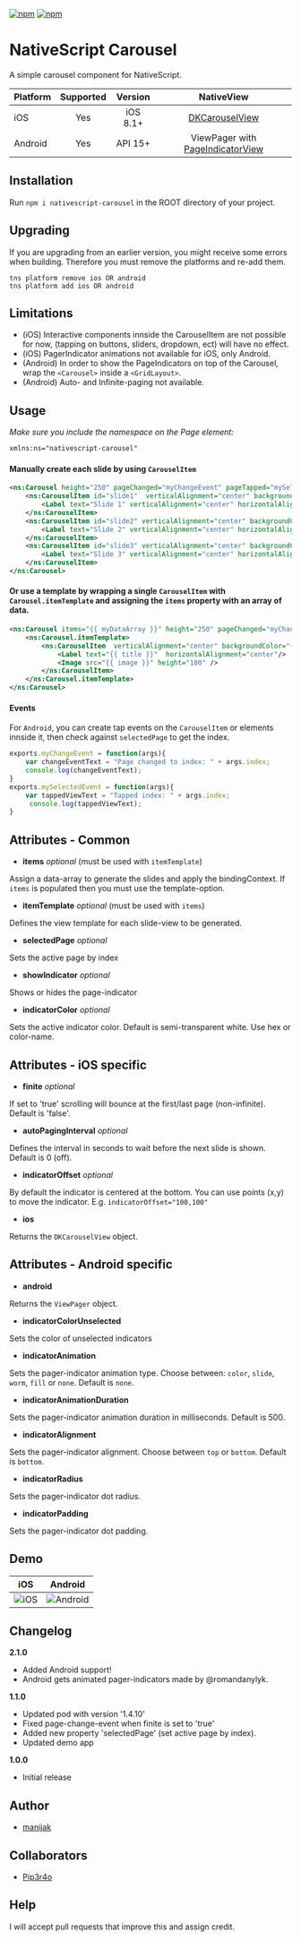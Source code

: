 [![npm](https://img.shields.io/npm/v/nativescript-carousel.svg)](https://www.npmjs.com/package/nativescript-carousel)
[![npm](https://img.shields.io/npm/dt/nativescript-carousel.svg?label=npm%20downloads)](https://www.npmjs.com/package/nativescript-carousel)

# NativeScript Carousel
A simple carousel component for NativeScript.

|Platform|Supported|Version|NativeView|
| ------------------- | :-----------: | :-----------: | :------------------: |
|iOS|Yes|iOS 8.1+|[DKCarouselView](https://github.com/zhangao0086/DKCarouselView)|
|Android|Yes|API 15+|ViewPager with [PageIndicatorView](https://github.com/romandanylyk/PageIndicatorView)|

## Installation
Run  `npm i nativescript-carousel` in the ROOT directory of your project.

## Upgrading
If you are upgrading from an earlier version, you might receive some errors when building. Therefore you must remove the platforms and re-add them. 
```
tns platform remove ios OR android
tns platform add ios OR android
```

## Limitations
- (iOS) Interactive components innside the CarouselItem are not possible for now, (tapping on buttons, sliders, dropdown, ect) will have no effect.
- (iOS) PagerIndicator animations not available for iOS, only Android. 
- (Android) In order to show the PageIndicators on top of the Carousel, wrap the `<Carousel>` inside a `<GridLayout>`.
- (Android) Auto- and Infinite-paging not available.

## Usage
*Make sure you include the namespace on the Page element:*
```xml
xmlns:ns="nativescript-carousel"
```

#### Manually create each slide by using `CarouselItem`
```xml
<ns:Carousel height="250" pageChanged="myChangeEvent" pageTapped="mySelectedEvent">
    <ns:CarouselItem id="slide1"  verticalAlignment="center" backgroundColor="#b3cde0" height="250">
        <Label text="Slide 1" verticalAlignment="center" horizontalAlignment="center"/>
    </ns:CarouselItem>
    <ns:CarouselItem id="slide2" verticalAlignment="center" backgroundColor="#6497b1" height="250">
        <Label text="Slide 2" verticalAlignment="center" horizontalAlignment="center"/>
    </ns:CarouselItem>
    <ns:CarouselItem id="slide3" verticalAlignment="center" backgroundColor="#005b96" height="250">
        <Label text="Slide 3" verticalAlignment="center" horizontalAlignment="center"/>
    </ns:CarouselItem>
</ns:Carousel>
```

#### Or use a template by wrapping a single `CarouselItem` with `Carousel.itemTemplate` and assigning the `items` property with an array of data.
```xml
<ns:Carousel items="{{ myDataArray }}" height="250" pageChanged="myChangeEvent" pageTapped="mySelectedEvent">
    <ns:Carousel.itemTemplate>
        <ns:CarouselItem  verticalAlignment="center" backgroundColor="{{ color }}" height="250">
            <Label text="{{ title }}"  horizontalAlignment="center"/>
            <Image src="{{ image }}" height="100" />
        </ns:CarouselItem>
    </ns:Carousel.itemTemplate>
</ns:Carousel>
```

#### Events
For `Android`, you can create tap events on the `CarouselItem` or elements innside it, then check against `selectedPage` to get the index.

```js
exports.myChangeEvent = function(args){
    var changeEventText = "Page changed to index: " + args.index;
    console.log(changeEventText);
}
exports.mySelectedEvent = function(args){
    var tappedViewText = "Tapped index: " + args.index;
     console.log(tappedViewText);
}
```

## Attributes - Common
* **items** *optional* (must be used with `itemTemplate`)

Assign a data-array to generate the slides and apply the bindingContext. If `items` is populated then you must use the template-option.

* **itemTemplate** *optional* (must be used with `items`)

Defines the view template for each slide-view to be generated. 

* **selectedPage** *optional*

Sets the active page by index

* **showIndicator** *optional*

Shows or hides the page-indicator

* **indicatorColor** *optional*

Sets the active indicator color. Default is semi-transparent white. Use hex or color-name. 


## Attributes - iOS specific
* **finite** *optional*

If set to 'true' scrolling will bounce at the first/last page (non-infinite). Default is 'false'. 

* **autoPagingInterval** *optional*

Defines the interval in seconds to wait before the next slide is shown. Default is 0 (off).

* **indicatorOffset** *optional*

By default the indicator is centered at the bottom. You can use points (x,y) to move the indicator. E.g. `indicatorOffset="100,100"`

* **ios**

Returns the `DKCarouselView` object.


## Attributes - Android specific
* **android**

Returns the `ViewPager` object.

* **indicatorColorUnselected**

Sets the color of unselected indicators

* **indicatorAnimation**

Sets the pager-indicator animation type. Choose between: `color`, `slide`, `worm`, `fill` or `none`. Default is `none`.

* **indicatorAnimationDuration**

Sets the pager-indicator animation duration in milliseconds. Default is 500.

* **indicatorAlignment**

Sets the pager-indicator alignment. Choose between `top` or `bottom`. Default is `bottom`.

* **indicatorRadius**

Sets the pager-indicator dot radius.

* **indicatorPadding**

Sets the pager-indicator dot padding.


## Demo
|iOS|Android|
| ----------- | ----------- |
|![iOS](ios_carousel.gif)|![Android](android_carousel.gif)|

## Changelog

**2.1.0**
* Added Android support!
* Android gets animated pager-indicators made by @romandanylyk. 

**1.1.0**
* Updated pod with version '1.4.10'
* Fixed page-change-event when finite is set to 'true'
* Added new property 'selectedPage' (set active page by index). 
* Updated demo app  

**1.0.0**
* Initial release

## Author
* [manijak](https://github.com/manijak)

## Collaborators
* [Pip3r4o](https://github.com/Pip3r4o) 

## Help
I will accept pull requests that improve this and assign credit.